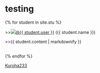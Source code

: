 # testing

{% for student in site.stu %}
<p>
>><a><img src="{{ student.image }}"></a><a href="https://github.com/{{ student.user }}">@{{ student.user }}</a> ({{ student.name }})<br>
<div nowrap>>>{{ student.content | markdownify }}</div>
</p>
<br>
{% endfor %}

[Kuroha233](https://github.com/Kuroha233)
